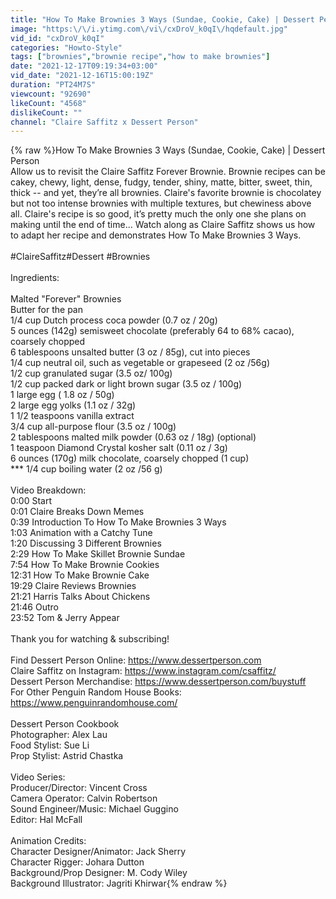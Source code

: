 ```yaml
---
title: "How To Make Brownies 3 Ways (Sundae, Cookie, Cake) | Dessert Person"
image: "https:\/\/i.ytimg.com\/vi\/cxDroV_k0qI\/hqdefault.jpg"
vid_id: "cxDroV_k0qI"
categories: "Howto-Style"
tags: ["brownies","brownie recipe","how to make brownies"]
date: "2021-12-17T09:19:34+03:00"
vid_date: "2021-12-16T15:00:19Z"
duration: "PT24M7S"
viewcount: "92690"
likeCount: "4568"
dislikeCount: ""
channel: "Claire Saffitz x Dessert Person"
---
```

{% raw %}How To Make Brownies 3 Ways (Sundae, Cookie, Cake) | Dessert Person<br />Allow us to revisit the Claire Saffitz Forever Brownie. Brownie recipes can be cakey, chewy, light, dense, fudgy, tender, shiny, matte, bitter, sweet, thin, thick -- and yet, they’re all brownies. Claire's favorite brownie is chocolatey but not too intense brownies with multiple textures, but chewiness above all. Claire's recipe is so good, it’s pretty much the only one she plans on making until the end of time... Watch along as Claire Saffitz shows us how to adapt her recipe and demonstrates How To Make Brownies 3 Ways.<br /><br />#ClaireSaffitz​​ #Dessert​​ #Brownies<br /><br />Ingredients:<br /><br />Malted &quot;Forever&quot; Brownies<br />Butter for the pan<br />1/4 cup Dutch process coca powder (0.7 oz / 20g)<br />5 ounces (142g) semisweet chocolate (preferably 64 to 68% cacao), coarsely chopped<br />6 tablespoons unsalted butter (3 oz / 85g), cut into pieces<br />1/4 cup neutral oil, such as vegetable or grapeseed (2 oz /56g)<br />1/2 cup granulated sugar (3.5 oz/ 100g)<br />1/2 cup packed dark or light brown sugar (3.5 oz / 100g)<br />1 large egg ( 1.8 oz / 50g)<br />2 large egg yolks (1.1 oz / 32g)<br />1 1/2 teaspoons vanilla extract<br />3/4 cup all-purpose flour (3.5 oz / 100g)<br />2 tablespoons malted milk powder (0.63 oz / 18g) (optional)<br />1 teaspoon Diamond Crystal kosher salt (0.11 oz / 3g)<br />6 ounces (170g) milk chocolate, coarsely chopped (1 cup)<br />*** 1/4 cup boiling water (2 oz /56 g) <br /><br />Video Breakdown:<br />0:00 Start<br />0:01 Claire Breaks Down Memes<br />0:39 Introduction To How To Make Brownies 3 Ways<br />1:03 Animation with a Catchy Tune<br />1:20 Discussing 3 Different Brownies<br />2:29 How To Make Skillet Brownie Sundae<br />7:54 How To Make Brownie Cookies<br />12:31 How To Make Brownie Cake<br />19:29 Claire Reviews Brownies<br />21:21 Harris Talks About Chickens<br />21:46 Outro<br />23:52 Tom &amp; Jerry Appear<br /><br />Thank you for watching &amp; subscribing!<br /><br />Find Dessert Person Online: <a rel="nofollow" target="blank" href="https://www.dessertperson.com​​">https://www.dessertperson.com​​</a><br />Claire Saffitz on Instagram: <a rel="nofollow" target="blank" href="https://www.instagram.com/csaffitz/​​">https://www.instagram.com/csaffitz/​​</a><br />Dessert Person Merchandise: <a rel="nofollow" target="blank" href="https://www.dessertperson.com/buystuff​​">https://www.dessertperson.com/buystuff​​</a><br />For Other Penguin Random House Books: <a rel="nofollow" target="blank" href="https://www.penguinrandomhouse.com/​​">https://www.penguinrandomhouse.com/​​</a><br /><br />Dessert Person Cookbook<br />Photographer: Alex Lau<br />Food Stylist: Sue Li<br />Prop Stylist: Astrid Chastka<br /><br />Video Series:<br />Producer/Director: Vincent Cross <br />Camera Operator: Calvin Robertson<br />Sound Engineer/Music: Michael Guggino<br />Editor: Hal McFall<br /><br />Animation Credits:<br />Character Designer/Animator: Jack Sherry<br />Character Rigger: Johara Dutton<br />Background/Prop Designer: M. Cody Wiley<br />Background Illustrator: Jagriti Khirwar{% endraw %}
